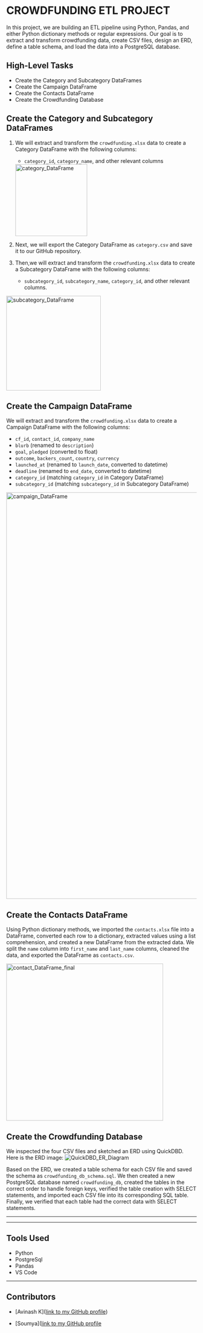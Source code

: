 # CROWDFUNDING ETL PROJECT

In this project, we are building an ETL pipeline using Python, Pandas, and either Python dictionary methods or regular expressions. 
Our goal is to extract and transform crowdfunding data, create CSV files, design an ERD, define a table schema, and load the data into a PostgreSQL database.

## High-Level Tasks
- Create the Category and Subcategory DataFrames
- Create the Campaign DataFrame
- Create the Contacts DataFrame
- Create the Crowdfunding Database

## Create the Category and Subcategory DataFrames
1. We will extract and transform the `crowdfunding.xlsx` data to create a Category DataFrame with the following columns:
   - `category_id`, `category_name`, and other relevant columns
  
   <img width="190" alt="category_DataFrame" src="https://github.com/AVI-1213/Crowdfunding_ETL/assets/156638175/fe8efa76-cc63-4354-8409-7ef51a2212ec">

   

2. Next, we will export the Category DataFrame as `category.csv` and save it to our GitHub repository.
3. Then,we will extract and transform the `crowdfunding.xlsx` data to create a Subcategory DataFrame with the following columns:
   - `subcategory_id`, `subcategory_name`, `category_id`, and other relevant columns.
<img width="250" alt="subcategory_DataFrame" src="https://github.com/AVI-1213/Crowdfunding_ETL/assets/156638175/357b9306-d132-4034-aa1e-07911d57461e">


## Create the Campaign DataFrame
We will extract and transform the `crowdfunding.xlsx` data to create a Campaign DataFrame with the following columns:
- `cf_id`, `contact_id`, `company_name`
- `blurb` (renamed to `description`)
- `goal`, `pledged` (converted to float)
- `outcome`, `backers_count`, `country`, `currency`
- `launched_at` (renamed to `launch_date`, converted to datetime)
- `deadline` (renamed to `end_date`, converted to datetime)
- `category_id` (matching `category_id` in Category DataFrame)
- `subcategory_id` (matching `subcategory_id` in Subcategory DataFrame)

<img width="1074" alt="campaign_DataFrame" src="https://github.com/AVI-1213/Crowdfunding_ETL/assets/156638175/31ff757e-c917-42e1-bbf0-9ac7970eaa21">

## Create the Contacts DataFrame
Using Python dictionary methods, we imported the `contacts.xlsx` file into a DataFrame, converted each row to a dictionary, 
extracted values using a list comprehension, and created a new DataFrame from the extracted data. 
We split the `name` column into `first_name` and `last_name` columns, cleaned the data, and exported the DataFrame as `contacts.csv`.


<img width="415" alt="contact_DataFrame_final" src="https://github.com/AVI-1213/Crowdfunding_ETL/assets/156638175/43f13fc9-2967-4ed8-b3cc-2fdbc637a770">


## Create the Crowdfunding Database
We inspected the four CSV files and sketched an ERD using QuickDBD. Here is the ERD image:
![QuickDBD_ER_Diagram](https://github.com/AVI-1213/Crowdfunding_ETL/assets/156638175/782a825d-536d-473f-9727-a96c7053ab16)



Based on the ERD, we created a table schema for each CSV file and saved the schema as `crowdfunding_db_schema.sql`. 
We then created a new PostgreSQL database named `crowdfunding_db`, created the tables in the correct order to handle foreign keys, 
verified the table creation with SELECT statements, and imported each CSV file into its corresponding SQL table. Finally, 
we verified that each table had the correct data with SELECT statements.

---
---








## Tools Used

- Python
- PostgreSql
- Pandas
- VS Code 


---
## Contributors

- [Avinash K]([link to my GitHub profile](https://github.com/AVI-1213))

- [Soumya]([link to my GitHub profile](https://github.com/soumyaranjanswaincan)
  
